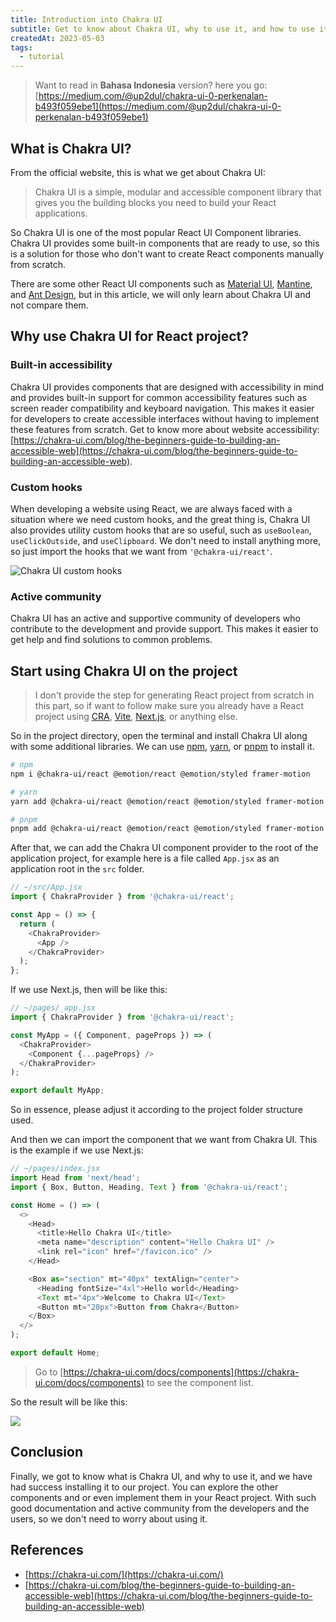 ```yaml
---
title: Introduction into Chakra UI
subtitle: Get to know about Chakra UI, why to use it, and how to use it on React project
createdAt: 2023-05-03
tags:
  - tutorial
---
```


> Want to read in **Bahasa Indonesia** version? here you go: [https://medium.com/@up2dul/chakra-ui-0-perkenalan-b493f059ebe1](https://medium.com/@up2dul/chakra-ui-0-perkenalan-b493f059ebe1)

## What is Chakra UI?

From the official website, this is what we get about Chakra UI:

> Chakra UI is a simple, modular and accessible component library that gives you the building blocks you need to build your React applications.

So Chakra UI is one of the most popular React UI Component libraries. Chakra UI provides some built-in components that are ready to use, so this is a solution for those who don't want to create React components manually from scratch.

There are some other React UI components such as [Material UI](https://mui.com/), [Mantine](https://mantine.dev), and [Ant Design](https://ant.design/), but in this article, we will only learn about Chakra UI and not compare them.

## Why use Chakra UI for React project?

### Built-in accessibility

Chakra UI provides components that are designed with accessibility in mind and provides built-in support for common accessibility features such as screen reader compatibility and keyboard navigation. This makes it easier for developers to create accessible interfaces without having to implement these features from scratch. Get to know more about website accessibility: [https://chakra-ui.com/blog/the-beginners-guide-to-building-an-accessible-web](https://chakra-ui.com/blog/the-beginners-guide-to-building-an-accessible-web).

### Custom hooks

When developing a website using React, we are always faced with a situation where we need custom hooks, and the great thing is, Chakra UI also provides utility custom hooks that are so useful, such as `useBoolean`, `useClickOutside`, and `useClipboard`. We don't need to install anything more, so just import the hooks that we want from `'@chakra-ui/react'`.

![Chakra UI custom hooks](https://cdn.hashnode.com/res/hashnode/image/upload/v1683023357691/c860c04e-dae1-41c4-a524-76e7488f7e1e.png)

### Active community

Chakra UI has an active and supportive community of developers who contribute to the development and provide support. This makes it easier to get help and find solutions to common problems.

## Start using Chakra UI on the project

> I don't provide the step for generating React project from scratch in this part, so if want to follow make sure you already have a React project using [CRA](https://create-react-app.dev/), [Vite](https://vitejs.dev/), [Next.js](https://nextjs.org), or anything else.

So in the project directory, open the terminal and install Chakra UI along with some additional libraries. We can use [npm](https://www.npmjs.com/), [yarn](https://yarnpkg.com/), or [pnpm](https://pnpm.io/) to install it.

```bash
# npm
npm i @chakra-ui/react @emotion/react @emotion/styled framer-motion

# yarn
yarn add @chakra-ui/react @emotion/react @emotion/styled framer-motion

# pnpm
pnpm add @chakra-ui/react @emotion/react @emotion/styled framer-motion
```

After that, we can add the Chakra UI component provider to the root of the application project, for example here is a file called `App.jsx` as an application root in the `src` folder.

```javascript
// ~/src/App.jsx
import { ChakraProvider } from '@chakra-ui/react';

const App = () => {
  return (
    <ChakraProvider>
      <App />
    </ChakraProvider>
  );
};
```

If we use Next.js, then will be like this:

```javascript
// ~/pages/_app.jsx
import { ChakraProvider } from '@chakra-ui/react';

const MyApp = ({ Component, pageProps }) => (
  <ChakraProvider>
    <Component {...pageProps} />
  </ChakraProvider>
);

export default MyApp;
```

So in essence, please adjust it according to the project folder structure used.

And then we can import the component that we want from Chakra UI. This is the example if we use Next.js:

```javascript
// ~/pages/index.jsx
import Head from 'next/head';
import { Box, Button, Heading, Text } from '@chakra-ui/react';

const Home = () => (
  <>
    <Head>
      <title>Hello Chakra UI</title>
      <meta name="description" content="Hello Chakra UI" />
      <link rel="icon" href="/favicon.ico" />
    </Head>

    <Box as="section" mt="40px" textAlign="center">
      <Heading fontSize="4xl">Hello world</Heading>
      <Text mt="4px">Welcome to Chakra UI</Text>
      <Button mt="20px">Button from Chakra</Button>
    </Box>
  </>
);

export default Home;
```

> Go to [https://chakra-ui.com/docs/components](https://chakra-ui.com/docs/components) to see the component list.

So the result will be like this:

![](https://cdn.hashnode.com/res/hashnode/image/upload/v1683117978118/eeb85714-39ee-4e96-9a73-d42899260f1c.png)

## Conclusion

Finally, we got to know what is Chakra UI, and why to use it, and we have had success installing it to our project. You can explore the other components and or even implement them in your React project. With such good documentation and active community from the developers and the users, so we don't need to worry about using it.

## References

- [https://chakra-ui.com/](https://chakra-ui.com/)
- [https://chakra-ui.com/blog/the-beginners-guide-to-building-an-accessible-web](https://chakra-ui.com/blog/the-beginners-guide-to-building-an-accessible-web)
